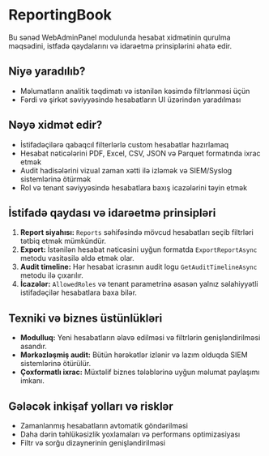 # ReportingBook

Bu sənəd WebAdminPanel modulunda hesabat xidmətinin qurulma məqsədini, istfadə qaydalarını və idarəetmə prinsiplərini əhatə edir.

## Niyə yaradılıb?
- Məlumatların analitik təqdimatı və istənilən kəsimdə filtrlənməsi üçün
- Fərdi və şirkət səviyyəsində hesabatların UI üzərindən yaradılması

## Nəyə xidmət edir?
- İstifadəçilərə qabaqcıl filterlərlə custom hesabatlar hazırlamaq
- Hesabat nəticələrini PDF, Excel, CSV, JSON və Parquet formatında ixrac etmək
- Audit hadisələrini vizual zaman xətti ilə izləmək və SIEM/Syslog sistemlərinə ötürmək
- Rol və tenant səviyyəsində hesabatlara baxış icazələrini təyin etmək

## İstifadə qaydası və idarəetmə prinsipləri
1. **Report siyahısı:** `Reports` səhifəsində mövcud hesabatları seçib filtrləri tətbiq etmək mümkündür.
2. **Export:** İstənilən hesabat nəticəsini uyğun formatda `ExportReportAsync` metodu vasitəsilə əldə etmək olar.
3. **Audit timeline:** Hər hesabat icrasının audit logu `GetAuditTimelineAsync` metodu ilə çıxarılır.
4. **İcazələr:** `AllowedRoles` və tenant parametrinə əsasən yalnız səlahiyyətli istifadəçilər hesabatlara baxa bilər.

## Texniki və biznes üstünlükləri
- **Modulluq:** Yeni hesabatların əlavə edilməsi və filtrlərin genişləndirilməsi asandır.
- **Mərkəzləşmiş audit:** Bütün hərəkətlər izlənir və lazım olduqda SIEM sistemlərinə ötürülür.
- **Çoxformatlı ixrac:** Müxtəlif biznes tələblərinə uyğun məlumat paylaşımı imkanı.

## Gələcək inkişaf yolları və risklər
- Zamanlanmış hesabatların avtomatik göndərilməsi
- Daha dərin təhlükəsizlik yoxlamaları və performans optimizasiyası
- Filtr və sorğu dizaynerinin genişləndirilməsi

